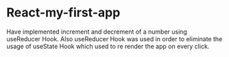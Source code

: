 # React-my-first-app
Have implemented increment and decrement of a number using useReducer Hook. Also useReducer Hook was used in order to eliminate the usage of useState Hook which used to re render the app on every click.
